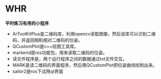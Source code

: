 # WHR
**平时练习有用的小程序** 
* ArToolKitPlus是二维码库，利用opencv读取图像，然后该库可以识别二维码，并返回相机相对二维码的位姿。
* QCustomPlot是c++绘图工具库。
* markerid是ros功能包，用来读取二维码的位姿。
* 读文件程序是，两个运行程序之间的数据通过txt文件交互。
* MARK是读二维码的界面程序，然后用QCustomPlot把位姿曲线绘制出来。
* sailor2是ros下试用qt界面
